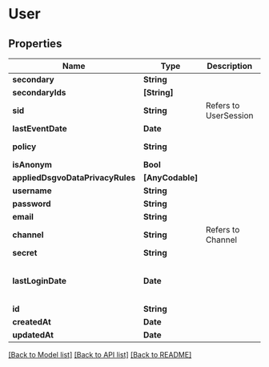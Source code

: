 # User

## Properties
Name | Type | Description | Notes
------------ | ------------- | ------------- | -------------
**secondary** | **String** |  | [optional] 
**secondaryIds** | **[String]** |  | [optional] 
**sid** | **String** | Refers to UserSession | [optional] 
**lastEventDate** | **Date** |  | [optional] 
**policy** | **String** |  | [optional] [default to .anonymuser]
**isAnonym** | **Bool** |  | [optional] [default to true]
**appliedDsgvoDataPrivacyRules** | **[AnyCodable]** |  | [optional] 
**username** | **String** |  | [optional] 
**password** | **String** |  | [optional] 
**email** | **String** |  | [optional] 
**channel** | **String** | Refers to Channel | [optional] [readonly] 
**secret** | **String** |  | [optional] 
**lastLoginDate** | **Date** |  | [optional] [default to Date(timeIntervalSince1970: 1690373602176000.0 / 1_000_000)]
**id** | **String** |  | [optional] [readonly] 
**createdAt** | **Date** |  | [optional] [readonly] 
**updatedAt** | **Date** |  | [optional] [readonly] 

[[Back to Model list]](../README.md#documentation-for-models) [[Back to API list]](../README.md#documentation-for-api-endpoints) [[Back to README]](../README.md)


